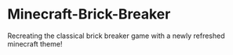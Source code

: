 # Minecraft-Brick-Breaker

Recreating the classical brick breaker game with a newly refreshed minecraft theme!
